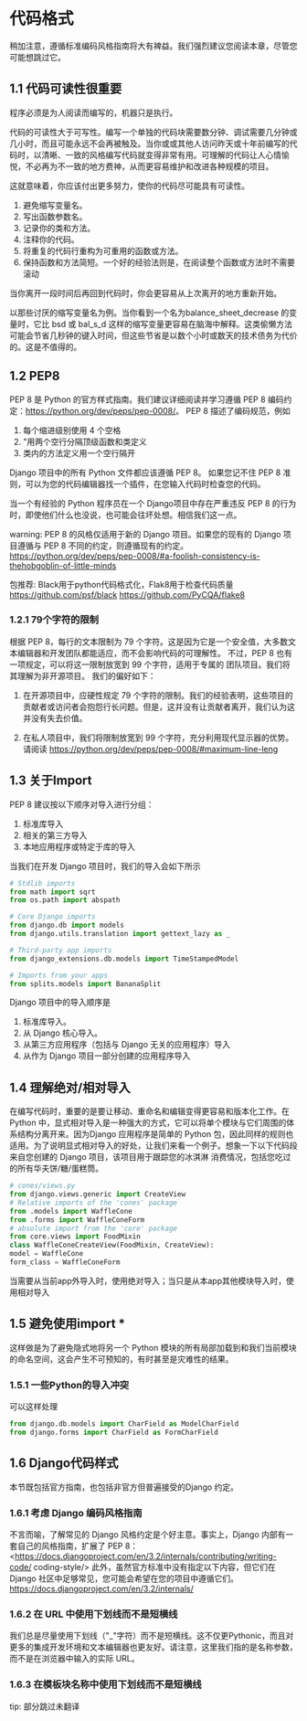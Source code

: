 # 代码格式
稍加注意，遵循标准编码风格指南将大有裨益。我们强烈建议您阅读本章，尽管您可能想跳过它。
## 1.1 代码可读性很重要
程序必须是为人阅读而编写的，机器只是执行。

代码的可读性大于可写性。编写一个单独的代码块需要数分钟、调试需要几分钟或几小时，而且可能永远不会再被触及。当你或或其他人访问昨天或十年前编写的代码时，以清晰、一致的风格编写代码就变得非常有用。可理解的代码让人心情愉悦，不必再为不一致的地方费神，从而更容易维护和改进各种规模的项目。

这就意味着，你应该付出更多努力，使你的代码尽可能具有可读性。

1. 避免缩写变量名。
2. 写出函数参数名。
3. 记录你的类和方法。
4. 注释你的代码。
5.  将重复的代码行重构为可重用的函数或方法。
6. 保持函数和方法简短。一个好的经验法则是，在阅读整个函数或方法时不需要滚动

当你离开一段时间后再回到代码时，你会更容易从上次离开的地方重新开始。

以那些讨厌的缩写变量名为例。当你看到一个名为balance_sheet_decrease 的变量时，它比 bsd 或 bal_s_d 这样的缩写变量更容易在脑海中解释。这类偷懒方法可能会节省几秒钟的键入时间，但这些节省是以数个小时或数天的技术债务为代价的。这是不值得的。
## 1.2 PEP8
PEP 8 是 Python 的官方样式指南。我们建议详细阅读并学习遵循
PEP 8 编码约定：<https://python.org/dev/peps/pep-0008/>。
PEP 8 描述了编码规范，例如

1.  每个缩进级别使用 4 个空格
2.  "用两个空行分隔顶级函数和类定义
3.  类内的方法定义用一个空行隔开

Django 项目中的所有 Python 文件都应该遵循 PEP 8。 如果您记不住 PEP 8 准则，可以为您的代码编辑器找一个插件，在您输入代码时检查您的代码。

当一个有经验的 Python 程序员在一个 Django项目中存在严重违反 PEP 8 的行为时，即使他们什么也没说，也可能会往坏处想。相信我们这一点。

warning: PEP 8 的风格仅适用于新的 Django 项目。如果您的现有的 Django 项目遵循与 PEP 8 不同的约定，则遵循现有的约定。<https://python.org/dev/peps/pep-0008/#a-foolish-consistency-is-thehobgoblin-of-little-minds>

包推荐: Black用于python代码格式化，Flak8用于检查代码质量
<https://github.com/psf/black> <https://github.com/PyCQA/flake8>
### 1.2.1 79个字符的限制
根据 PEP 8，每行的文本限制为 79 个字符。这是因为它是一个安全值，大多数文本编辑器和开发团队都能适应，而不会影响代码的可理解性。
不过，PEP 8 也有一项规定，可以将这一限制放宽到 99 个字符，适用于专属的
团队项目。我们将其理解为非开源项目。
我们的偏好如下：

1. 在开源项目中，应硬性规定 79 个字符的限制。我们的经验表明，这些项目的贡献者或访问者会抱怨行长问题。但是，这并没有让贡献者离开，我们认为这并没有失去价值。

2. 在私人项目中，我们将限制放宽到 99 个字符，充分利用现代显示器的优势。
请阅读 <https://python.org/dev/peps/pep-0008/#maximum-line-leng>
## 1.3 关于Import
PEP 8 建议按以下顺序对导入进行分组：

1. 标准库导入
2. 相关的第三方导入
3. 本地应用程序或特定于库的导入

当我们在开发 Django 项目时，我们的导入会如下所示
```python
# Stdlib imports
from math import sqrt
from os.path import abspath

# Core Django imports
from django.db import models
from django.utils.translation import gettext_lazy as _

# Third-party app imports
from django_extensions.db.models import TimeStampedModel

# Imports from your apps
from splits.models import BananaSplit
```
Django 项目中的导入顺序是

1. 标准库导入。
2. 从 Django 核心导入。
3. 从第三方应用程序（包括与 Django 无关的应用程序）导入
4. 从作为 Django 项目一部分创建的应用程序导入
## 1.4 理解绝对/相对导入
在编写代码时，重要的是要让移动、重命名和编辑变得更容易和版本化工作。在 Python 中，显式相对导入是一种强大的方式，它可以将单个模块与它们周围的体系结构分离开来。因为Django 应用程序是简单的 Python 包，因此同样的规则也适用。为了说明显式相对导入的好处，让我们来看一个例子。想象一下以下代码段来自您创建的 Django 项目，该项目用于跟踪您的冰淇淋
消费情况，包括您吃过的所有华夫饼/糖/蛋糕筒。
```python
# cones/views.py
from django.views.generic import CreateView
# Relative imports of the 'cones' package
from .models import WaffleCone
from .forms import WaffleConeForm
# absolute import from the 'core' package
from core.views import FoodMixin
class WaffleConeCreateView(FoodMixin, CreateView):
model = WaffleCone
form_class = WaffleConeForm
```
当需要从当前app外导入时，使用绝对导入；当只是从本app其他模块导入时，使用相对导入
## 1.5 避免使用import *
这样做是为了避免隐式地将另一个 Python 模块的所有局部加载到和我们当前模块的命名空间，这会产生不可预知的，有时甚至是灾难性的结果。
### 1.5.1 一些Python的导入冲突
可以这样处理
```python
from django.db.models import CharField as ModelCharField
from django.forms import CharField as FormCharField
```
## 1.6 Django代码样式
本节既包括官方指南，也包括非官方但普遍接受的Django 约定。
### 1.6.1 考虑 Django 编码风格指南
不言而喻，了解常见的 Django 风格约定是个好主意。事实上，Django 内部有一套自己的风格指南，扩展了 PEP 8：
<https://docs.djangoproject.com/en/3.2/internals/contributing/writing-code/ coding-style/>
此外，虽然官方标准中没有指定以下内容，但它们在 Django 社区中足够常见，您可能会希望在您的项目中遵循它们。
<https://docs.djangoproject.com/en/3.2/internals/>
### 1.6.2 在 URL 中使用下划线而不是短横线
我们总是尽量使用下划线（"_"字符）而不是短横线。这不仅更Pythonic，而且对更多的集成开发环境和文本编辑器也更友好。请注意，这里我们指的是名称参数，而不是在浏览器中输入的实际 URL。
### 1.6.3 在模板块名称中使用下划线而不是短横线

tip: 部分跳过未翻译

